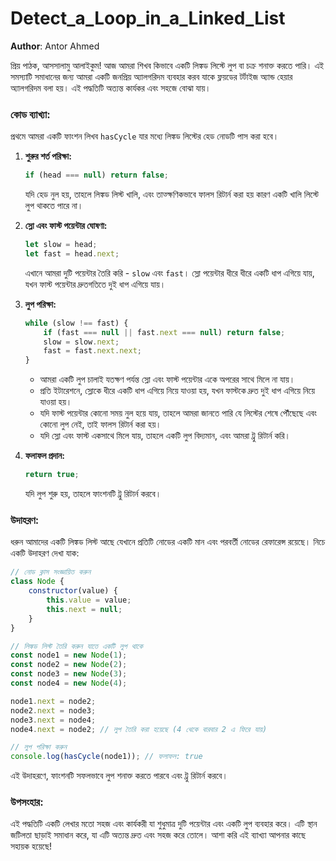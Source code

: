 # Detect_a_Loop_in_a_Linked_List

**Author**: Antor Ahmed



প্রিয় পাঠক, আসসালামু আলাইকুম! আজ আমরা শিখব কিভাবে একটি লিঙ্কড লিস্টে লুপ বা চক্র শনাক্ত করতে পারি। এই সমস্যাটি সমাধানের জন্য আমরা একটি জনপ্রিয় অ্যালগরিদম ব্যবহার করব যাকে ফ্লয়ডের টর্টাইজ অ্যান্ড হেয়ার অ্যালগরিদম বলা হয়। এই পদ্ধতিটি অত্যন্ত কার্যকর এবং সহজে বোঝা যায়।

### কোড ব্যাখ্যা:

প্রথমে আমরা একটি ফাংশন লিখব `hasCycle` যার মধ্যে লিঙ্কড লিস্টের হেড নোডটি পাস করা হবে।

1. **শুরুর শর্ত পরিক্ষা:**
   ```javascript
   if (head === null) return false;
   ```
   যদি হেড নুল হয়, তাহলে লিঙ্কড লিস্ট খালি, এবং তাত্ক্ষণিকভাবে ফালস রিটার্ন করা হয় কারণ একটি খালি লিস্টে লুপ থাকতে পারে না।

2. **স্লো এবং ফাস্ট পয়েন্টার ঘোষণা:**
   ```javascript
   let slow = head;
   let fast = head.next;
   ```
   এখানে আমরা দুটি পয়েন্টার তৈরি করি - `slow` এবং `fast`। স্লো পয়েন্টার ধীরে ধীরে একটি ধাপ এগিয়ে যায়, যখন ফাস্ট পয়েন্টার দ্রুতগতিতে দুই ধাপ এগিয়ে যায়।

3. **লুপ পরিক্ষা:**
   ```javascript
   while (slow !== fast) {
       if (fast === null || fast.next === null) return false;
       slow = slow.next;
       fast = fast.next.next;
   }
   ```
   - আমরা একটি লুপ চালাই যতক্ষণ পর্যন্ত স্লো এবং ফাস্ট পয়েন্টার একে অপরের সাথে মিলে না যায়।
   - প্রতি ইটারেশনে, স্লোকে ধীরে একটি ধাপ এগিয়ে নিয়ে যাওয়া হয়, যখন ফাস্টকে দ্রুত দুই ধাপ এগিয়ে নিয়ে যাওয়া হয়।
   - যদি ফাস্ট পয়েন্টার কোনো সময় নুল হয়ে যায়, তাহলে আমরা জানতে পারি যে লিস্টের শেষে পৌঁছেছে এবং কোনো লুপ নেই, তাই ফালস রিটার্ন করা হয়।
   - যদি স্লো এবং ফাস্ট একসাথে মিলে যায়, তাহলে একটি লুপ বিদ্যমান, এবং আমরা ট্রু রিটার্ন করি।

4. **ফলাফল প্রদান:**
   ```javascript
   return true;
   ```
   যদি লুপ শুরু হয়, তাহলে ফাংশনটি ট্রু রিটার্ন করবে।

### উদাহরণ:

ধরুন আমাদের একটি লিঙ্কড লিস্ট আছে যেখানে প্রতিটি নোডের একটি মান এবং পরবর্তী নোডের রেফারেন্স রয়েছে। নিচে একটি উদাহরণ দেখা যাক:

```javascript
// নোড ক্লাস সংজ্ঞায়িত করুন
class Node {
    constructor(value) {
        this.value = value;
        this.next = null;
    }
}

// লিঙ্কড লিস্ট তৈরি করুন যাতে একটি লুপ থাকে
const node1 = new Node(1);
const node2 = new Node(2);
const node3 = new Node(3);
const node4 = new Node(4);

node1.next = node2;
node2.next = node3;
node3.next = node4;
node4.next = node2; // লুপ তৈরি করা হয়েছে (4 থেকে বারবার 2 এ ফিরে যায়)

// লুপ পরিক্ষা করুন
console.log(hasCycle(node1)); // ফলাফল: true
```

এই উদাহরণে, ফাংশনটি সফলভাবে লুপ শনাক্ত করতে পারবে এবং ট্রু রিটার্ন করবে।

### উপসংহার:

এই পদ্ধতিটি একটি লেখার মতো সহজ এবং কার্যকরী যা শুধুমাত্র দুটি পয়েন্টার এবং একটি লুপ ব্যবহার করে। এটি স্থান জটিলতা ছাড়াই সমাধান করে, যা এটি অত্যন্ত দ্রুত এবং সহজ করে তোলে। আশা করি এই ব্যাখ্যা আপনার কাছে সহায়ক হয়েছে!